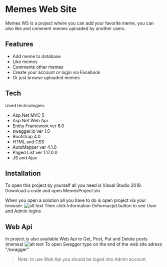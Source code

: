 # Memes Web Site


Memes WS is a project where you can add your favorite meme, you can also like and comment memes uploaded by another users.

## Features

- Add meme to database
- Like memes
- Comments other memes
- Create your account or login via Facebook
- Or just browse uploaded memes

## Tech

Used technologies:

- Asp.Net MVC 5
- Asp.Net Web Api
- Entity Framework ver 6.0
- swagger.io ver 1.0
- Bootstrap 4.0
- HTML and CSS
- AutoMapper ver 4.1.0
- Paged List ver 1.17.0.0
- JS and Ajax

## Installation

To open this project by yourself all you need is Visual Studio 2019.
Download a code and open MemesProject.sln

When you open a solution all you have to do is open project via your browser.
![alt text](https://i.imgur.com/oFpfjOU.png)
Then click Information (Informacje) button to see User and Admin logins

## Web Api

In project is also available Web Api to Get, Post, Put and Delete posts (memes)
![alt text](https://i.imgur.com/7hxoIuC.png)
To open Swagger type on the end of the web site adress "/swagger"
> Note: to use Web Api you should be loged into Admin account






